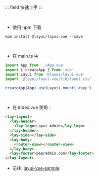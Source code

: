 ::: field 快速上手
:::

<br>

- 使用 npm 下载

```
npm install @layui/layui-vue --save
```

<br>

- 在 main.ts 中

```js
import App from './App.vue'
import { createApp } from 'vue'
import Layui from '@layui/layui-vue'
import '@layui/layui-vue/lib/layui.css'

createApp(App).use(Layui).mount('#app')
```

<br>

- 在 index.vue 使用：

```html
<lay-layout>
  <lay-header>
    <lay-logo>Layui Admin</lay-logo>
  </lay-header>
  <lay-side></lay-side>
  <lay-body>
    <router-view></router-view>
  </lay-body>
  <lay-footer>pearadmin.com</lay-footer>
</lay-layout>
```

- 前往: [layui-vue-sample](https://gitee.com/layui-vue/layui-vue-sample)
